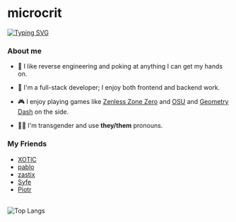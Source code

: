 <h1>microcrit</h1>
<a href="https://git.io/typing-svg"><img src="https://readme-typing-svg.demolab.com?font=Fira+Code&pause=1000&random=false&width=435&lines=fullstack+developer;AMAZING+reverse+engineer;elixir+enthusiast" alt="Typing SVG" /></a>

### About me

- 🌟 I like reverse engineering and poking at anything I can get my hands on.
  
- 🚀 I'm a full-stack developer; I enjoy both frontend and backend work.
  
- 🎮 I enjoy playing games like [Zenless Zone Zero](https://zenless.hoyoverse.com/) and [OSU](https://osu.ppy.sh/home) and [Geometry Dash](https://www.robtopgames.com/) on the side.
  
- 🏳️‍⚧️ I'm transgender and use <b>they/them</b> pronouns.

<!--
  just bcuz ur not listed here does not mean your not my friend, i just put my closest friends
  also not in any order
-->
### My Friends 
- [XOTlC](https://github.com/XOTlC)
- [pablo](https://github.com/Pablmao)
- [zastix](https://github.com/zastlx)
- [Syfe](https://github.com/ItsSyfe)
- [Piotr](https://github.com/PiootrA)
<br/>

<img src="https://github-readme-stats.vercel.app/api/top-langs/?username=microcrit&theme=midnight-purple" alt="Top Langs">
